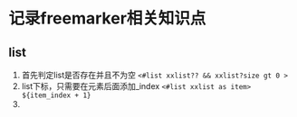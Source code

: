 # 记录freemarker相关知识点 #

## list ##

1. 首先判定list是否存在并且不为空
`<#list xxlist?? && xxlist?size gt 0 >`
2. list下标，只需要在元素后面添加_index  `<#list xxlist as item> ${item_index + 1}` 
3. 